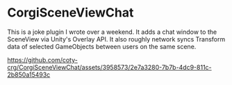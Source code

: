 # CorgiSceneViewChat

This is a joke plugin I wrote over a weekend. It adds a chat window to the SceneView via Unity's Overlay API. It also roughly network syncs Transform data of selected GameObjects between users on the same scene. 

https://github.com/coty-crg/CorgiSceneViewChat/assets/3958573/2e7a3280-7b7b-4dc9-811c-2b850a15493c
